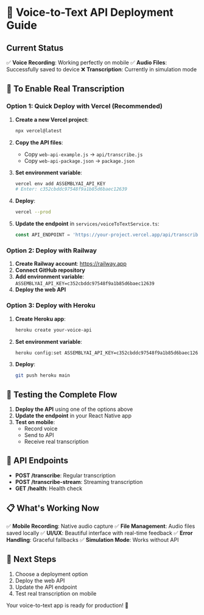 # 🎤 Voice-to-Text API Deployment Guide

## Current Status
✅ **Voice Recording**: Working perfectly on mobile
✅ **Audio Files**: Successfully saved to device
❌ **Transcription**: Currently in simulation mode

## 🚀 To Enable Real Transcription

### Option 1: Quick Deploy with Vercel (Recommended)

1. **Create a new Vercel project**:
   ```bash
   npx vercel@latest
   ```

2. **Copy the API files**:
   - Copy `web-api-example.js` → `api/transcribe.js`
   - Copy `web-api-package.json` → `package.json`

3. **Set environment variable**:
   ```bash
   vercel env add ASSEMBLYAI_API_KEY
   # Enter: c352cbddc97548f9a1b85d6baec12639
   ```

4. **Deploy**:
   ```bash
   vercel --prod
   ```

5. **Update the endpoint** in `services/voiceToTextService.ts`:
   ```typescript
   const API_ENDPOINT = 'https://your-project.vercel.app/api/transcribe';
   ```

### Option 2: Deploy with Railway

1. **Create Railway account**: https://railway.app
2. **Connect GitHub repository**
3. **Add environment variable**: `ASSEMBLYAI_API_KEY=c352cbddc97548f9a1b85d6baec12639`
4. **Deploy the web API**

### Option 3: Deploy with Heroku

1. **Create Heroku app**:
   ```bash
   heroku create your-voice-api
   ```

2. **Set environment variable**:
   ```bash
   heroku config:set ASSEMBLYAI_API_KEY=c352cbddc97548f9a1b85d6baec12639
   ```

3. **Deploy**:
   ```bash
   git push heroku main
   ```

## 📱 Testing the Complete Flow

1. **Deploy the API** using one of the options above
2. **Update the endpoint** in your React Native app
3. **Test on mobile**:
   - Record voice
   - Send to API
   - Receive real transcription

## 🔧 API Endpoints

- **POST /transcribe**: Regular transcription
- **POST /transcribe-stream**: Streaming transcription
- **GET /health**: Health check

## 📋 What's Working Now

✅ **Mobile Recording**: Native audio capture
✅ **File Management**: Audio files saved locally
✅ **UI/UX**: Beautiful interface with real-time feedback
✅ **Error Handling**: Graceful fallbacks
✅ **Simulation Mode**: Works without API

## 🎯 Next Steps

1. Choose a deployment option
2. Deploy the web API
3. Update the API endpoint
4. Test real transcription on mobile

Your voice-to-text app is ready for production! 🎉
